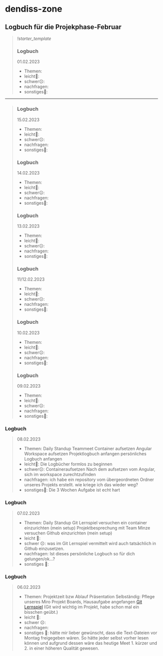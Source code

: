 # dendiss-zone
## Logbuch für die Projekphase-Februar
> *!starter_template*
> ### Logbuch 
> 01.02.2023
> - Themen:
> - leicht🙂:
> - schwer☹️:
> - nachfragen:
> - sonstiges🤷:
---

> ### Logbuch 
> 15.02.2023
> - Themen:
> - leicht🙂:
> - schwer☹️:
> - nachfragen:
> - sonstiges🤷:
> 
> ### Logbuch 
> 14.02.2023
> - Themen:
> - leicht🙂:
> - schwer☹️:
> - nachfragen:
> - sonstiges🤷:
> 
> ### Logbuch 
> 13.02.2023
> - Themen:
> - leicht🙂:
> - schwer☹️:
> - nachfragen:
> - sonstiges🤷:
> 
> ### Logbuch 
> 11/12.02.2023
> - Themen:
> - leicht🙂:
> - schwer☹️:
> - nachfragen:
> - sonstiges🤷:
> 
> ### Logbuch 
> 10.02.2023
> - Themen:
> - leicht🙂:
> - schwer☹️:
> - nachfragen:
> - sonstiges🤷:
> 
> ### Logbuch 
> 09.02.2023
> - Themen:
> - leicht🙂:
> - schwer☹️:
> - nachfragen:
> - sonstiges🤷:
> 
### Logbuch
> 08.02.2023
> - Themen: 
> Daily Standup
> Teammeet
> Container aufsetzen
> Angular Workspace aufsetzen
> Projektlogbuch anfangen
> persönliches Logbuch anfangen
> - leicht🙂:
> Die Logbücher formlos zu beginnen       
> - schwer☹️:
> Containeraufsetzen
> Nach dem aufsetzen vom Angular, sich im workspace zurechtzufinden
> - nachfragen:
> ich habe ein repository vom übergeordneten Ordner unseres Projekts erstellt. wie kriege ich das wieder weg?
> - sonstiges🤷:
> Die 3 Wochen Aufgabe ist echt hart

### Logbuch
> 07.02.2023
> - Themen:
> Daily Standup
> Git Lernspiel
> versuchen ein container einzurichten (mein setup)
> Projektbesprechung mit Team Minze
> versuchen Github einzurichten (mein setup)
> - leicht 🙂:	
> - schwer ☹️:
> was im Git Lernspiel vermittelt wird auch tatsächlich in Github einzusetzen.
> - nachfragen:
> Ist dieses persönliche Logbuch so für dich gelungen/ok…?
> - sonstiges 🤷:

### Logbuch 
> 06.02.2023
> - Themen:
> Projektzeit bzw Ablauf Präsentation
> Selbständig:
> Pflege unseres Miro Projekt Boards,
> Hausaufgabe angefangen [Git Lernspiel](https://learngitbranching.js.org/?locale=de_DE) (Git wird wichtig im Projekt, habe schon mal ein bisschen geübt.)
> - leicht 🙂:	
> - schwer ☹️:	
> - nachfragen:	
> - sonstiges 🤷:
> hätte mir lieber gewünscht, dass die Text-Dateien vor Montag freigegeben wären. So hätte jeder selbst vorher lesen können und aufgrund dessen wäre das heutige Meet 1. kürzer und 2. in einer höheren Qualität gewesen.

